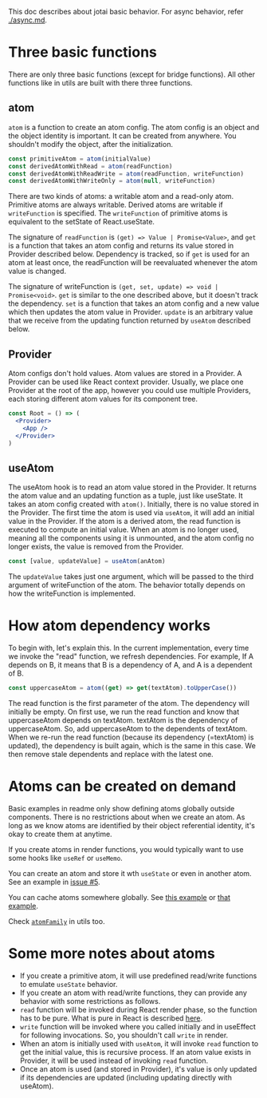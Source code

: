 This doc describes about jotai basic behavior.
For async behavior, refer [./async.md](async.md).

# Three basic functions

There are only three basic functions (except for bridge functions).
All other functions like in utils are
built with there three functions.

## atom

`atom` is a function to create an atom config.
The atom config is an object and the object identity is important.
It can be created from anywhere.
You shouldn't modify the object, after the initialization.

```js
const primitiveAtom = atom(initialValue)
const derivedAtomWithRead = atom(readFunction)
const derivedAtomWithReadWrite = atom(readFunction, writeFunction)
const derivedAtomWithWriteOnly = atom(null, writeFunction)
```

There are two kinds of atoms: a writable atom and a read-only atom.
Primitive atoms are always writable.
Derived atoms are writable if `writeFunction` is specified.
The `writeFunction` of primitive atoms is equivalent to the setState of React.useState.

The signature of `readFunction` is `(get) => Value | Promise<Value>`, and `get` is a function that takes an atom config and returns its value stored in Provider described below.
Dependency is tracked, so if `get` is used for an atom at least once, the readFunction will be reevaluated whenever the atom value is changed.

The signature of writeFunction is `(get, set, update) => void | Promise<void>`.
`get` is similar to the one described above, but it doesn't track the dependency. `set` is a function that takes an atom config and a new value which then updates the atom value in Provider. `update` is an arbitrary value that we receive from the updating function returned by `useAtom` described below.

## Provider

Atom configs don't hold values. Atom values are stored in a Provider. A Provider can be used like React context provider. Usually, we place one Provider at the root of the app, however you could use multiple Providers, each storing different atom values for its component tree.

```jsx
const Root = () => (
  <Provider>
    <App />
  </Provider>
)
```

## useAtom

The useAtom hook is to read an atom value stored in the Provider. It returns the atom value and an updating function as a tuple, just like useState. It takes an atom config created with `atom()`. Initially, there is no value stored in the Provider. The first time the atom is used via `useAtom`, it will add an initial value in the Provider. If the atom is a derived atom, the read function is executed to compute an initial value. When an atom is no longer used, meaning all the components using it is unmounted, and the atom config no longer exists, the value is removed from the Provider.

```js
const [value, updateValue] = useAtom(anAtom)
```

The `updateValue` takes just one argument, which will be passed to the third argument of writeFunction of the atom. The behavior totally depends on how the writeFunction is implemented.

# How atom dependency works

To begin with, let's explain this. In the current implementation, every time we invoke the "read" function, we refresh dependencies. For example, If A depends on B, it means that B is a dependency of A, and A is a dependent of B.

```js
const uppercaseAtom = atom((get) => get(textAtom).toUpperCase())
```

The read function is the first parameter of the atom.
The dependency will initially be empty. On first use, we run the read function and know that uppercaseAtom depends on textAtom. textAtom is the dependency of uppercaseAtom. So, add uppercaseAtom to the dependents of textAtom.
When we re-run the read function (because its dependency (=textAtom) is updated),
the dependency is built again, which is the same in this case. We then remove stale dependents and replace with the latest one.

# Atoms can be created on demand

Basic examples in readme only show defining atoms globally outside components.
There is no restrictions about when we create an atom.
As long as we know atoms are identified by their object referential identity,
it's okay to create them at anytime.

If you create atoms in render functions, you would typically want to use
some hooks like `useRef` or `useMemo`.

You can create an atom and store it wth `useState` or even in another atom.
See an example in [issue #5](https://github.com/pmndrs/jotai/issues/5).

You can cache atoms somewhere globally.
See [this example](https://twitter.com/dai_shi/status/1317653548314718208) or
[that example](https://github.com/pmndrs/jotai/issues/119#issuecomment-706046321).

Check [`atomFamily`](../api/utils.md#atomfamily) in utils too.

# Some more notes about atoms

- If you create a primitive atom, it will use predefined read/write functions to emulate `useState` behavior.
- If you create an atom with read/write functions, they can provide any behavior with some restrictions as follows.
- `read` function will be invoked during React render phase, so the function has to be pure. What is pure in React is described [here](https://gist.github.com/sebmarkbage/75f0838967cd003cd7f9ab938eb1958f).
- `write` function will be invoked where you called initially and in useEffect for following invocations. So, you shouldn't call `write` in render.
- When an atom is initially used with `useAtom`, it will invoke `read` function to get the initial value, this is recursive process. If an atom value exists in Provider, it will be used instead of invoking `read` function.
- Once an atom is used (and stored in Provider), it's value is only updated if its dependencies are updated (including updating directly with useAtom).
